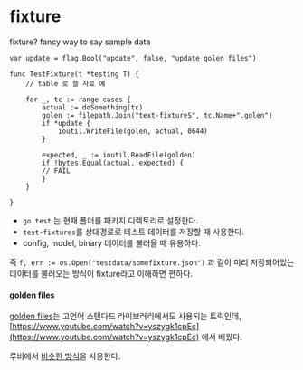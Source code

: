 # fixture

fixture? fancy way to say sample data

```
var update = flag.Bool("update", false, "update golen files")

func TestFixture(t *testing T) {
	// table 로 쓸 자료 예

	for _, tc := range cases {
		actual := doSomething(tc)
		golen := filepath.Join("text-fixtureS", tc.Name+".golen")
		if *update {
			ioutil.WriteFile(golen, actual, 0644)
		}
	
		expected, _ := ioutil.ReadFile(golden)
		if !bytes.Equal(actual, expected) {
		// FAIL
		}
	}

}
```

- `go test` 는 현재 폴더를 패키지 디렉토리로 설정한다.
- `test-fixtures`를 상대경로로 테스트 데이터를 저장할 때 사용한다.
- config, model, binary 데이터를 불러올 때 유용하다.

즉 `f, err := os.Open("testdata/somefixture.json")` 과 같이 미리 저장되어있는 데이터를 불러오는 방식이 fixture라고 이해하면 편하다.

#### golden files

[golden files]([https://golang.org/src/cmd/gofmt/testdata/](https://golang.org/src/cmd/gofmt/testdata/))는 고언어 스탠다드 라이브러리에서도 사용되는 트릭인데, [https://www.youtube.com/watch?v=yszygk1cpEc](https://www.youtube.com/watch?v=yszygk1cpEc) 에서 배웠다.

루비에서 [비슷한 방식]([https://guides.rubyonrails.org/testing.html#the-test-database](https://guides.rubyonrails.org/testing.html#the-test-database))을 사용한다.
